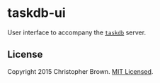# taskdb-ui

User interface to accompany the [`taskdb`](https://github.com/chbrown/taskdb) server.


## License

Copyright 2015 Christopher Brown. [MIT Licensed](http://chbrown.github.io/licenses/MIT/#2015).
